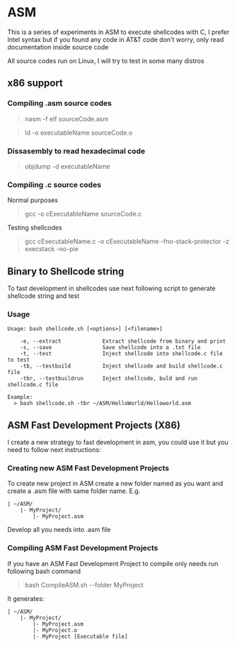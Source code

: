 # ASM

This is a series of experiments in ASM to execute shellcodes with C, I prefer Intel syntax but if you found any code in AT&T code don't worry, only read documentation inside source code

All source codes run on Linux, I will try to test in some many distros

## x86 support

### Compiling .asm source codes

> nasm -f elf sourceCode.asm

> ld -o executableName sourceCode.o

### Dissasembly to read hexadecimal code

> objdump -d executableName

### Compiling .c source codes

Normal purposes

> gcc -o cExecutableName sourceCode.c

Testing shellcodes

> gcc cExecutableName.c -o cExecutableName -fno-stack-protector -z execstack -no-pie

## Binary to Shellcode string

To fast development in shellcodes use next following script to generate shellcode string and test

### Usage

    Usage: bash shellcode.sh [<options>] [<filename>]
    
        -e, --extract             Extract shellcode from binary and print
        -s, --save                Save shellcode into a .txt file
        -t, --test                Inject shellcode into shellcode.c file to test
        -tb, --testbuild          Inject shellcode and build shellcode.c file
        -tbr, --testbuildrun      Inject shellcode, buld and run shellcode.c file
    
    Example:
      > bash shellcode.sh -tbr ~/ASM/HelloWorld/Helloworld.asm

## ASM Fast Development Projects (X86)

I create a new strategy to fast development in asm, you could use it but you need to follow next instructions:

### Creating new ASM Fast Development Projects

To create new project in ASM create a new folder named as you want and create a .asm file with same folder name. E.g.

    | ~/ASM/
        |- MyProject/
            |- MyProject.asm

Develop all you needs into .asm file

### Compiling ASM Fast Development Projects

If you have an ASM Fast Development Project to compile only needs run following bash command

> bash CompileASM.sh --folder MyProject

It generates:

    | ~/ASM/
        |- MyProject/
            |- MyProject.asm
            |- MyProject.o
            |- MyProject [Executable file]